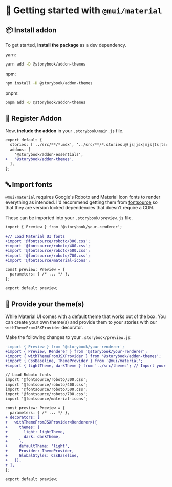 # 🏁 Getting started with `@mui/material`

## 📦 Install addon

<!-- **NOTE:** As of Storybook 7.2, `@storybook/addon-themes` ships in `@storybook/addon-essentials`. If you're using Storybook >= 7.2, skip to ["Import fonts"](#🔤-import-fonts). -->

To get started, **install the package** as a dev dependency.

yarn:

```zsh
yarn add -D @storybook/addon-themes
```

npm:

```zsh
npm install -D @storybook/addon-themes
```

pnpm:

```zsh
pnpm add -D @storybook/addon-themes
```

## 🧩 Register Addon

Now, **include the addon** in your `.storybook/main.js` file.

```diff
export default {
  stories: ['../src/**/*.mdx', '../src/**/*.stories.@(js|jsx|mjs|ts|tsx)'],
  addons: [
    '@storybook/addon-essentials',
+   '@storybook/addon-themes',
  ],
};
```

## 🔤 Import fonts

`@mui/material` requires Google's Roboto and Material Icon fonts to render everything as intended. I'd recommend getting them from [fontsource](https://github.com/fontsource/fontsource) so that they are version locked dependencies that doesn't require a CDN.

These can be imported into your `.storybook/preview.js` file.

```diff
import { Preview } from '@storybook/your-renderer';

+// Load Material UI fonts
+import '@fontsource/roboto/300.css';
+import '@fontsource/roboto/400.css';
+import '@fontsource/roboto/500.css';
+import '@fontsource/roboto/700.css';
+import '@fontsource/material-icons';

const preview: Preview = {
  parameters: { /* ... */ },
};

export default preview;
```

## 🎨 Provide your theme(s)

While Material UI comes with a default theme that works out of the box. You can create your own theme(s) and provide them to your stories with our `withThemeFromJSXProvider` decorator.

Make the following changes to your `.storybook/preview.js`:

```diff
-import { Preview } from '@storybook/your-renderer';
+import { Preview, Renderer } from '@storybook/your-renderer';
+import { withThemeFromJSXProvider } from '@storybook/addon-themes';
+import { CssBaseline, ThemeProvider } from '@mui/material';
+import { lightTheme, darkTheme } from '../src/themes'; // Import your custom theme configs

// Load Roboto fonts
import '@fontsource/roboto/300.css';
import '@fontsource/roboto/400.css';
import '@fontsource/roboto/500.css';
import '@fontsource/roboto/700.css';
import '@fontsource/material-icons';

const preview: Preview = {
  parameters: { /* ... */ },
+ decorators: [
+   withThemeFromJSXProvider<Renderer>({
+     themes: {
+       light: lightTheme,
+       dark: darkTheme,
+     },
+     defaultTheme: 'light',
+     Provider: ThemeProvider,
+     GlobalStyles: CssBaseline,
+   }),
+ ],
};

export default preview;
```
